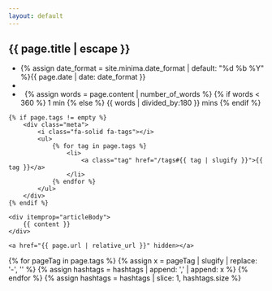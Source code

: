 ```yaml
---
layout: default
---
```

<article class="post" itemscope itemtype="http://schema.org/BlogPosting">
    <h1 itemprop="name headline">{{ page.title | escape }}</h1>
    <div class="meta">
        <ul>
            <li>
                <i class="fa-regular fa-calendar"></i>
                <time datetime="{{ page.date | date_to_xmlschema }}" itemprop="datePublished">
                    {% assign date_format = site.minima.date_format | default: "%d %b %Y" %}{{ page.date | date:
                    date_format }}
                </time>
            </li>
            <li>
                &nbsp;
            </li>
            <li>
                <i class="fa-regular fa-clock"></i>&nbsp;
                {% assign words = page.content | number_of_words %}
                {% if words < 360 %} 1 min {% else %} {{ words | divided_by:180 }} mins {% endif %} </li>
        </ul>
    </div>

    {% if page.tags != empty %}
        <div class="meta">
            <i class="fa-solid fa-tags"></i>
            <ul>
                {% for tag in page.tags %}
                    <li>
                        <a class="tag" href="/tags#{{ tag | slugify }}">{{ tag }}</a>
                    </li>
                {% endfor %}
            </ul>
        </div>
    {% endif %}

    <div itemprop="articleBody">
        {{ content }}
    </div>

    <a href="{{ page.url | relative_url }}" hidden></a>
</article>

{% for pageTag in page.tags %}
    {% assign x = pageTag | slugify | replace: '-', '' %}
    {% assign hashtags = hashtags | append: ',' | append: x %}
{% endfor %}
{% assign hashtags = hashtags | slice: 1, hashtags.size %}